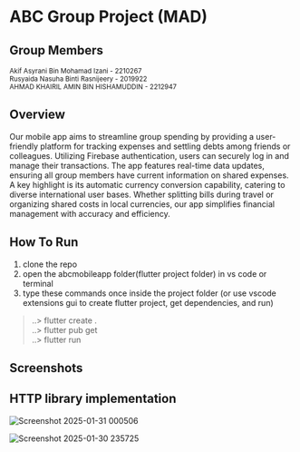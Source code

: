 # ABC Group Project (MAD)

## Group Members
<small>Akif Asyrani Bin Mohamad Izani - 2210267</small><br/>
<small>Rusyaida Nasuha Binti Rasnijeery - 2019922</small><br/>
<small>AHMAD KHAIRIL AMIN BIN HISHAMUDDIN - 2212947</small>

## Overview
Our mobile app aims to streamline group spending by providing a user-friendly platform for tracking expenses and settling debts among friends or colleagues. Utilizing Firebase authentication, users can securely log in and manage their transactions. The app features real-time data updates, ensuring all group members have current information on shared expenses. A key highlight is its automatic currency conversion capability, catering to diverse international user bases. Whether splitting bills during travel or organizing shared costs in local currencies, our app simplifies financial management with accuracy and efficiency.

## How To Run
1. clone the repo <br>
2. open the abcmobileapp folder(flutter project folder) in vs code or terminal <br>
3. type these commands once inside the project folder (or use vscode extensions gui to create flutter project, get dependencies, and run)
> ..> flutter create .  
> ..> flutter pub get  
> ..> flutter run

## Screenshots

## HTTP library implementation
![Screenshot 2025-01-31 000506](https://github.com/user-attachments/assets/6785e723-ddf5-4389-bca1-bfaba26e4317)

![Screenshot 2025-01-30 235725](https://github.com/user-attachments/assets/186c1e6e-9ebb-498e-83c3-5d19dec38e5c)


